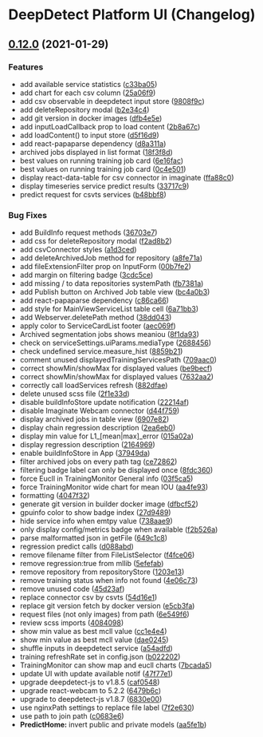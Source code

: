 # DeepDetect Platform UI (Changelog)

## [0.12.0](https://github.com/jolibrain/platform_ui/compare/v0.10.0...v0.12.0) (2021-01-29)


### Features

* add available service statistics ([c33ba05](https://github.com/jolibrain/platform_ui/commit/c33ba059284794e45edfbccaa0b7f765dd9dac97))
* add chart for each csv column ([25a06f9](https://github.com/jolibrain/platform_ui/commit/25a06f9a900b1f51f0994e2dd8d886a613cc8e70))
* add csv observable in deepdetect input store ([9808f9c](https://github.com/jolibrain/platform_ui/commit/9808f9c3afc629cb51a36bf3f295fae6c9d3e66c))
* add deleteRepository modal ([b2e34c4](https://github.com/jolibrain/platform_ui/commit/b2e34c4cd9ca2b5e6344bb70f25ba06a3c36b21a))
* add git version in docker images ([dfb4e5e](https://github.com/jolibrain/platform_ui/commit/dfb4e5ebfd6d8ec9c684c3d89d31de8221ec8ed1))
* add inputLoadCallback prop to load content ([2b8a67c](https://github.com/jolibrain/platform_ui/commit/2b8a67c8acfec983af2fb5217323263152996052))
* add loadContent() to input store ([d5f16d9](https://github.com/jolibrain/platform_ui/commit/d5f16d983cc696fa21d39794e590ef5a4d7c6f37))
* add react-papaparse dependency ([d8a311a](https://github.com/jolibrain/platform_ui/commit/d8a311aca4ed0267c06f4817907697f1fe16a844))
* archived jobs displayed in list format ([18f3f8d](https://github.com/jolibrain/platform_ui/commit/18f3f8dded490506efa20da01b1307420de73229))
* best values on running training job card ([6e16fac](https://github.com/jolibrain/platform_ui/commit/6e16facc006e79580070820af7f71079c9c7b28c))
* best values on running training job card ([0c4e501](https://github.com/jolibrain/platform_ui/commit/0c4e501f94ad9501d523061acb33efbd4373f7d6))
* display react-data-table for csv connector in imaginate ([ffa88c0](https://github.com/jolibrain/platform_ui/commit/ffa88c0ba2b2aa37b70cebaef2516354d246c2f7))
* display timeseries service predict results ([33717c9](https://github.com/jolibrain/platform_ui/commit/33717c970828ab6b11bade1ad5dba8bbdff39c38))
* predict request for csvts services ([b48bbf8](https://github.com/jolibrain/platform_ui/commit/b48bbf8dce32b1dec2eb8cb8852b28bf8f0985b3))


### Bug Fixes

* add BuildInfo request methods ([36703e7](https://github.com/jolibrain/platform_ui/commit/36703e74f74cc8ca9f9f2a85d9bd3a62ebaec130))
* add css for deleteRepository modal ([f2ad8b2](https://github.com/jolibrain/platform_ui/commit/f2ad8b22e80c52da18661b962f27ac8a3bc144f7))
* add csvConnector styles ([a1d3ced](https://github.com/jolibrain/platform_ui/commit/a1d3ced3095cb2c6de00dad29751a1b72b187fbe))
* add deleteArchivedJob method for repository ([a8fe71a](https://github.com/jolibrain/platform_ui/commit/a8fe71a4bf04f8691ef7097a6267b673e6bd4781))
* add fileExtensionFilter prop on InputForm ([00b7fe2](https://github.com/jolibrain/platform_ui/commit/00b7fe2c4f64b464834c4a03b866cb3f1c1af653))
* add margin on filtering badge ([3cdc5ce](https://github.com/jolibrain/platform_ui/commit/3cdc5ceca384abb04ddb1c89d701cb87db29591c))
* add missing / to data repositories systemPath ([fb7381a](https://github.com/jolibrain/platform_ui/commit/fb7381a6b5807376379a21bad921492ba679d55e))
* add Publish button on Archived Job table view ([bc4a0b3](https://github.com/jolibrain/platform_ui/commit/bc4a0b3b1563a6587cef24671b67ebd0b1f25fdb))
* add react-papaparse dependency ([c86ca66](https://github.com/jolibrain/platform_ui/commit/c86ca6651cff02f5776c6e73963da4e30186cb8b))
* add style for MainViewServiceList table cell ([6a71bb3](https://github.com/jolibrain/platform_ui/commit/6a71bb3dd81306dcf9113e66582ca8f63ea5e4b8))
* add Webserver.deletePath method ([38dd043](https://github.com/jolibrain/platform_ui/commit/38dd0434609479bb02648a36fe4fbacfca038da0))
* apply color to ServiceCardList footer ([aec069f](https://github.com/jolibrain/platform_ui/commit/aec069f57010071f8d163c0547db458464ef9ed3))
* Archived segmentation jobs shows meaniou ([8f1da93](https://github.com/jolibrain/platform_ui/commit/8f1da9351b25a7089701576f970e7355fd38d34a))
* check on serviceSettings.uiParams.mediaType ([2688456](https://github.com/jolibrain/platform_ui/commit/2688456b048a636a038110b45aa0a2030cf65114))
* check undefined service.measure_hist ([8859b21](https://github.com/jolibrain/platform_ui/commit/8859b21d5e0b2816006b3f61e6f2a9f9c5e0a441))
* comment unused displayedTrainingServicesPath ([709aac0](https://github.com/jolibrain/platform_ui/commit/709aac05f4308f7ad8feb538abc56d50b483b34a))
* correct showMin/showMax for displayed values ([be9becf](https://github.com/jolibrain/platform_ui/commit/be9becf9e0ddaad95fc18cc9d0cf8f289efcdfed))
* correct showMin/showMax for displayed values ([7632aa2](https://github.com/jolibrain/platform_ui/commit/7632aa25ee1274de4d73816954b5dcd241276445))
* correctly call loadServices refresh ([882dfae](https://github.com/jolibrain/platform_ui/commit/882dfae8ebc55763842a776803f890d0d995ffca))
* delete unused scss file ([2f1e33d](https://github.com/jolibrain/platform_ui/commit/2f1e33d82cd802839ce52926f437d9a16e16a0ed))
* disable buildInfoStore update notification ([22214af](https://github.com/jolibrain/platform_ui/commit/22214af0a13f40d8974c49bfde0d72ca8f9a73bf))
* disable Imaginate Webcam connector ([d44f759](https://github.com/jolibrain/platform_ui/commit/d44f75945262a0f2f6b72733cfaafd21a4254f1a))
* display archived jobs in table view ([6907e82](https://github.com/jolibrain/platform_ui/commit/6907e82dab5c79c1060ac790a33f691ccf719c2f))
* display chain regression description ([2ea6eb0](https://github.com/jolibrain/platform_ui/commit/2ea6eb0a8d69ce10732efcb01ab6fdc5cfc3ec54))
* display min value for L1_[mean|max]_error ([015a02a](https://github.com/jolibrain/platform_ui/commit/015a02aa90d184a60ee3019555e7d11017d32f80))
* display regression description ([2164969](https://github.com/jolibrain/platform_ui/commit/21649697189fc8886e6d92a210e924a18bfe4731))
* enable buildInfoStore in App ([37949da](https://github.com/jolibrain/platform_ui/commit/37949da08f1db60aefa8707a403de9b586e1a020))
* filter archived jobs on every path tag ([ce72862](https://github.com/jolibrain/platform_ui/commit/ce7286218a64a576f1de35c0faeaac7a8965da2f))
* filtering badge label can only be displayed once ([8fdc360](https://github.com/jolibrain/platform_ui/commit/8fdc360ece5a16ede0bfd84487f0ec531e25c6d9))
* force Eucll in TrainingMonitor General info ([03f5ca5](https://github.com/jolibrain/platform_ui/commit/03f5ca53cdf8501959528127c52d993ffd890749))
* force TrainingMonitor wide chart for mean IOU ([aa4fe93](https://github.com/jolibrain/platform_ui/commit/aa4fe930c7f6109b375323b4be75ab538ea195f9))
* formatting ([4047f32](https://github.com/jolibrain/platform_ui/commit/4047f32c8b264b04db11f3d6c5e956d6ba86140b))
* generate git version in builder docker image ([dfbcf52](https://github.com/jolibrain/platform_ui/commit/dfbcf526eb57220f380fa1d023202f4b1209e8bf))
* gpuinfo color to show badge index ([27d9489](https://github.com/jolibrain/platform_ui/commit/27d948999310ae90c36bb414a9b37d9880bbb71e))
* hide service info when emtpy value ([738aae9](https://github.com/jolibrain/platform_ui/commit/738aae9268531be5b1a08295410f13b5bc4c573d))
* only display config/metrics badge when available ([f2b526a](https://github.com/jolibrain/platform_ui/commit/f2b526a0b1f09c63733203daa41f808a1b6c4e5f))
* parse malformatted json in getFile ([649c1c8](https://github.com/jolibrain/platform_ui/commit/649c1c85f4a8ac94ec50b57a9efbac67efbed80e))
* regression predict calls ([d088abd](https://github.com/jolibrain/platform_ui/commit/d088abdc73dda5e16a9a223670f0130327cde55a))
* remove filename filter from FileListSelector ([f4fce06](https://github.com/jolibrain/platform_ui/commit/f4fce06705dbfeca5e758768c75147927199a335))
* remove regression:true from mllib ([5efefab](https://github.com/jolibrain/platform_ui/commit/5efefabe3f99f7635d28c0f1f1ca73a3f778f543))
* remove repository from repositoryStore ([1203e13](https://github.com/jolibrain/platform_ui/commit/1203e1392fa8aab893b2114fb4d2c45f452c7ba6))
* remove training status when info not found ([4e06c73](https://github.com/jolibrain/platform_ui/commit/4e06c73d6d7e9accda76f0ca83f386bc3746d52f))
* remove unused code ([45d23af](https://github.com/jolibrain/platform_ui/commit/45d23af012039696fad705d9481adcc93fb85b51))
* replace connector csv by csvts ([54d16e1](https://github.com/jolibrain/platform_ui/commit/54d16e188552b444b97d7b5c7f9fa9b25d14c0aa))
* replace git version fetch by docker version ([e5cb3fa](https://github.com/jolibrain/platform_ui/commit/e5cb3fae4fef73889e0561dbfaabd514cd45c741))
* request files (not only images) from path ([6e549f6](https://github.com/jolibrain/platform_ui/commit/6e549f6951b44ad4a591aabf4b978399c91a9fe1))
* review scss imports ([4084098](https://github.com/jolibrain/platform_ui/commit/4084098572b7d5d8a71171c28191808729d23ad9))
* show min value as best mcll value ([cc1e4e4](https://github.com/jolibrain/platform_ui/commit/cc1e4e40510b875148ae401d3003315826a66a3e))
* show min value as best mcll value ([dae0245](https://github.com/jolibrain/platform_ui/commit/dae02457cc589f1074a741a650c4c124cb41c11b))
* shuffle inputs in deepdetect service ([a54adfd](https://github.com/jolibrain/platform_ui/commit/a54adfd5a3ee11918cdbfdebfab0b3835f3e0381))
* training refreshRate set in config.json ([b022202](https://github.com/jolibrain/platform_ui/commit/b022202241b898381f7f5b93962d6431ec14f805))
* TrainingMonitor can show map and eucll charts ([7bcada5](https://github.com/jolibrain/platform_ui/commit/7bcada5233f9e742bfceb3bed9b7d7a0892a7e66))
* update UI with update available notif ([47f77e1](https://github.com/jolibrain/platform_ui/commit/47f77e11036bafe30f26f721e769e75ad419f7ad))
* upgrade deepdetect-js to v1.8.5 ([caf0548](https://github.com/jolibrain/platform_ui/commit/caf0548a1abaddb7790f84dc0b8a8b2016cbb5db))
* upgrade react-webcam to 5.2.2 ([6479b6c](https://github.com/jolibrain/platform_ui/commit/6479b6c5abd77b02c6cf659fcefc21898bfeeebd))
* upgrade to deepdetect-js v1.8.7 ([6830e00](https://github.com/jolibrain/platform_ui/commit/6830e00ada3dd7a63d0562b268f6d97e960b0de9))
* use nginxPath settings to replace file label ([7f2e630](https://github.com/jolibrain/platform_ui/commit/7f2e630f93165d59f159b2ea500201fb09ed318e))
* use path to join path ([c0683e6](https://github.com/jolibrain/platform_ui/commit/c0683e6f66b998e3f7cb6da5baf8dbfeed82784c))
* **PredictHome:** invert public and private models ([aa5fe1b](https://github.com/jolibrain/platform_ui/commit/aa5fe1b416d9933e8ff7d7eaf875c246f5ed7c36))
